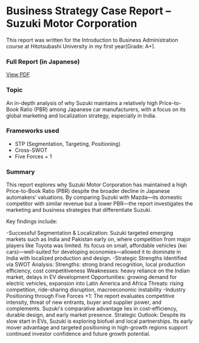 # Business Strategy Case Report – Suzuki Motor Corporation
This report was written for the Introduction to Business Administration course at Hitotsubashi University in my first year(Grade: A+).  

###  Full Report (in Japanese)
[ View PDF](suzuki_report.pdf)

### Topic
An in-depth analysis of why Suzuki maintains a relatively high Price-to-Book Ratio (PBR) among Japanese car manufacturers, with a focus on its global marketing and localization strategy, especially in India.

###  Frameworks used
- STP (Segmentation, Targeting, Positioning)
- Cross-SWOT
- Five Forces + 1

###  Summary
This report explores why Suzuki Motor Corporation has maintained a high Price-to-Book Ratio (PBR) despite the broader decline in Japanese automakers’ valuations. By comparing Suzuki with Mazda—its domestic competitor with similar revenue but a lower PBR—the report investigates the marketing and business strategies that differentiate Suzuki.

Key findings include:

-Successful Segmentation & Localization: Suzuki targeted emerging markets such as India and Pakistan early on, where competition from major players like Toyota was limited. Its focus on small, affordable vehicles (kei cars)—well-suited for developing economies—allowed it to dominate in India with localized production and design.
-Strategic Strengths Identified via SWOT Analysis:
Strengths: strong brand recognition, local production efficiency, cost competitiveness
Weaknesses: heavy reliance on the Indian market, delays in EV development
Opportunities: growing demand for electric vehicles, expansion into Latin America and Africa
Threats: rising competition, ride-sharing disruption, macroeconomic instability
-Industry Positioning through Five Forces +1: The report evaluates competitive intensity, threat of new entrants, buyer and supplier power, and complements. Suzuki's comparative advantage lies in cost-efficiency, durable design, and early market presence.
Strategic Outlook: Despite its slow start in EVs, Suzuki is exploring biofuel and local partnerships. Its early mover advantage and targeted positioning in high-growth regions support continued investor confidence and future growth potential.

